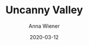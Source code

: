 ---
title: "Uncanny Valley"
author: "Anna Wiener"
isbn: "0374278016"
isbn13: "9780374278014"
rating: "5"
publisher: "MCD"
pages: "281"
publishYear: "2020"
read: "2020"
goodreads_id: "45186565"
language: "en"
blogpost: "https://hiddedevries.nl/en/blog/2020-03-12-uncanny-valley"
date: "2020-03-12"
---